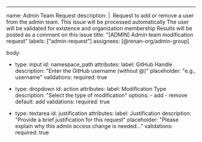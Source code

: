 ---
name: Admin Team Request
description: | 
    Request to add or remove a user from the admin team.
    This issue will be processed automatically
    The user will be validated for existence and organization membership
    Results will be posted as a comment on this issue
title: "[ADMIN] Admin team modification request"
labels: ["admin-request"]
assignees: [@renan-org/admin-group]

body:
  - type: input
    id: namespace_path
    attributes:
      label: GitHub Handle
      description: "Enter the GitHub username (without @)"
      placeholder: "e.g., username"
    validations:
      required: true

  - type: dropdown
    id: action
    attributes:
      label: Modification Type
      description: "Select the type of modification"
      options:
        - add
        - remove
      default: add
    validations:
      required: true

  - type: textarea
    id: justification
    attributes:
      label: Justification
      description: "Provide a brief justification for this request"
      placeholder: "Please explain why this admin access change is needed..."
    validations:
      required: true
